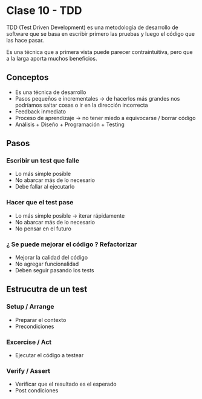 # Clase 10 - TDD

TDD (Test Driven Development) es una metodología de desarrollo de software que se basa en escribir primero las pruebas y luego el código que las hace pasar.

Es una técnica que a primera vista puede parecer contraintuitiva, pero que a la larga aporta muchos beneficios.

## Conceptos

- Es una técnica de desarrollo
- Pasos pequeños e incrementales -> de hacerlos más grandes nos podríamos saltar cosas o ir en la dirección incorrecta
- Feedback inmediato
- Proceso de aprendizaje -> no tener miedo a equivocarse / borrar código
- Análisis + Diseño + Programación + Testing

## Pasos

### Escribir un test que falle

- Lo más simple posible
- No abarcar más de lo necesario
- Debe fallar al ejecutarlo

### Hacer que el test pase

- Lo más simple posible -> iterar rápidamente
- No abarcar más de lo necesario
- No pensar en el futuro

### ¿ Se puede mejorar el código ? Refactorizar

- Mejorar la calidad del código
- No agregar funcionalidad
- Deben seguir pasando los tests

## Estrucutra de un test

### Setup / Arrange

- Preparar el contexto
- Precondiciones

### Excercise / Act

- Ejecutar el código a testear

### Verify / Assert

- Verificar que el resultado es el esperado
- Post condiciones
